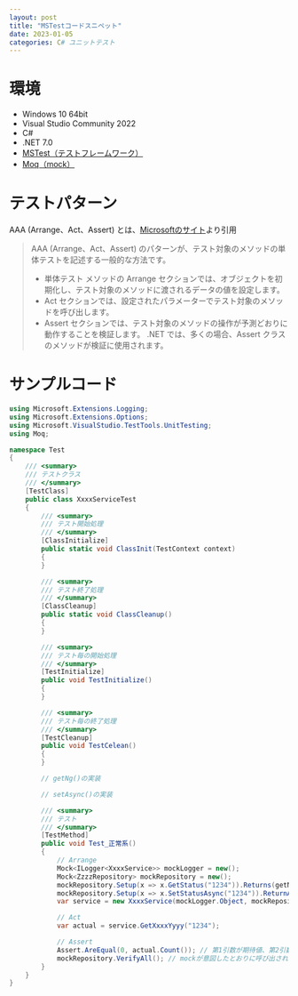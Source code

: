 ```yaml
---
layout: post
title: "MSTestコードスニペット"
date: 2023-01-05
categories: C# ユニットテスト
---
```

# 環境
+ Windows 10 64bit
+ Visual Studio Community 2022
+ C#
+ .NET 7.0
+ [MSTest（テストフレームワーク）](https://www.nuget.org/packages/MSTest.TestFramework)
+ [Moq（mock）](https://www.nuget.org/packages/Moq)

# テストパターン
AAA (Arrange、Act、Assert) とは、[Microsoftのサイト](https://learn.microsoft.com/ja-jp/visualstudio/test/unit-test-basics?view=vs-2022)より引用
> AAA (Arrange、Act、Assert) のパターンが、テスト対象のメソッドの単体テストを記述する一般的な方法です。
> + 単体テスト メソッドの Arrange セクションでは、オブジェクトを初期化し、テスト対象のメソッドに渡されるデータの値を設定します。
> + Act セクションでは、設定されたパラメーターでテスト対象のメソッドを呼び出します。
> + Assert セクションでは、テスト対象のメソッドの操作が予測どおりに動作することを検証します。 .NET では、多くの場合、Assert クラスのメソッドが検証に使用されます。

# サンプルコード
```csharp
using Microsoft.Extensions.Logging;
using Microsoft.Extensions.Options;
using Microsoft.VisualStudio.TestTools.UnitTesting;
using Moq;

namespace Test
{
    /// <summary>
    /// テストクラス
    /// </summary>
    [TestClass]
    public class XxxxServiceTest
    {
        /// <summary>
        /// テスト開始処理
        /// </summary>
        [ClassInitialize]
        public static void ClassInit(TestContext context)
        {
        }

        /// <summary>
        /// テスト終了処理
        /// </summary>
        [ClassCleanup]
        public static void ClassCleanup()
        {
        }

        /// <summary>
        /// テスト毎の開始処理
        /// </summary>
        [TestInitialize]
        public void TestInitialize()
        {
        }

        /// <summary>
        /// テスト毎の終了処理
        /// </summary>
        [TestCleanup]
        public void TestCelean()
        {
        }

        // getNg()の実装

        // setAsync()の実装

        /// <summary>
        /// テスト
        /// </summary>
        [TestMethod]
        public void Test_正常系()
        {
            // Arrange
            Mock<ILogger<XxxxService>> mockLogger = new();
            Mock<ZzzzRepository> mockRepository = new();
            mockRepository.Setup(x => x.GetStatus("1234")).Returns(getNg);
            mockRepository.Setup(x => x.SetStatusAsync("1234")).ReturnAync(setAsync);   // 非同期はReturnAyncを使う
            var service = new XxxxService(mockLogger.Object, mockRepository.Object);

            // Act
            var actual = service.GetXxxxYyyy("1234");

            // Assert
            Assert.AreEqual(0, actual.Count()); // 第1引数が期待値、第2引数が実行値
            mockRepository.VerifyAll(); // mockが意図したとおりに呼び出されたいるか検証する
        }
    }
}
```

